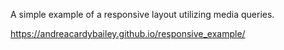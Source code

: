 A simple example of a responsive layout utilizing media queries.

https://andreacardybailey.github.io/responsive_example/